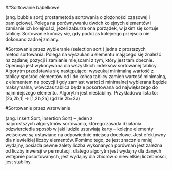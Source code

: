 ﻿##Sortowanie bąbelkowe 

(ang. bubble sort) prostametoda sortowania o złożoności czasowej i pamięciowej.
Polega na porównywaniu dwóch kolejnych elementów i zamianie ich kolejności, jeżeli zaburza ona porządek, w jakim się sortuje tablicę. Sortowanie kończy się, gdy podczas kolejnego przejścia nie dokonano żadnej zmiany.


#Sortowanie przez wybieranie
(selection sort ) jedna z prostszych metod sortowania. Polega na wyszukaniu elementu mającego się znaleźć na żądanej pozycji i zamianie miejscami z tym, który jest tam obecnie. Operacja jest wykonywana dla wszystkich indeksów sortowanej tablicy. Algorytm przedstawia się następująco: wyszukaj minimalną wartość z tablicy spośród elementów od i do końca tablicy zamień wartość minimalną, z elementem na pozycji i gdy zamiast wartości minimalnej wybierana będzie maksymalna, wówczas tablica będzie posortowana od największego do najmniejszego elementu.
Algorytm jest niestabilny. Przykładowa lista to: [2a,2b,1] → [1,2b,2a] (gdzie 2b=2a)


#Sortowanie przez wstawianie 

(ang. Insert Sort, Insertion Sort) – jeden z najprostszych algorytmów sortowania, którego zasada działania odzwierciedla sposób w jaki ludzie ustawiają karty – kolejne elementy wejściowe są ustawiane na odpowiednie miejsca docelowe. Jest efektywny dla niewielkiej liczby elementów. Pomimo tego, że jest znacznie mniej wydajny, posiada pewne zalety:liczba wykonanych porównań jest zależna od liczby inwersji w permutacji, dlatego algorytm jest wydajny dla danych wstępnie posortowanych, jest wydajny dla zbiorów o niewielkiej liczebności, jest stabilny. 
